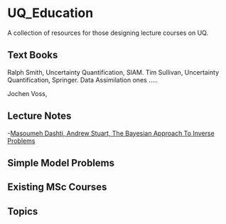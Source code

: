 # UQ_Education
A collection of resources for those designing lecture courses on UQ. 


## Text Books 

Ralph Smith, Uncertainty Quantification, SIAM.
Tim Sullivan, Uncertainty Quantification, Springer.
 Data Assimilation ones .....
 
 Jochen Voss, 
 
 
 ## Lecture Notes 
 
 -[Masoumeh Dashti, Andrew Stuart, The Bayesian Approach To Inverse Problems](https://arxiv.org/abs/1302.6989)

## Simple Model Problems


## Existing MSc Courses 

## Topics 
